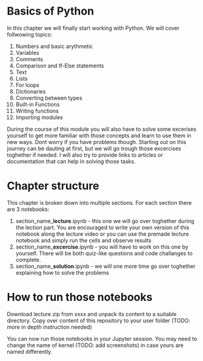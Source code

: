 # Basics of Python

In this chapter we will finally start working with Python. We will cover follwowing topics:

1. Numbers and basic arythmetic
1. Variables
1. Comments
1. Comparison and If-Else statements
1. Text
1. Lists
1. For loops
1. Dictionaries
1. Converting between types
1. Built-in Functions
1. Writing functions
1. Importing modules



During the course of this module you will also have to solve some excerises yourself to get more familiar with those concepts and learn to use them in new ways. Dont worry if you have problems though. Starting out on this journey can be dauting at first, but we will go trough those excercises toghether if needed. I will also try to provide links to articles or documentation that can help in solving those tasks.

# Chapter structure

This chapter is broken down into multiple sections. For each section there are 3 notebooks:

1. section_name_**lecture**.ipynb - this one we will go over toghether during the lection part. You are encouraged to write your own version of this notebook along the lecture video or you can use the premade lecture notebook and simply run the cells and observe results
1. section_name_**excercise**.ipynb - you will have to work on this one by yourself. There will be both quiz-like questions and code challanges to complete.
1. section_name_**solution**.ipynb - we will one more time go over toghether explaining how to solve the problems

# How to run those notebooks

Download lecture zip from xxxx and unpack its content to a suitable directory. Copy over content of this repository to your user folder (TODO: more in depth instruction needed)

You can now run those notebooks in your Jupyter session. You may need to change the name of kernel (TODO: add screenshots) in case yours are named differently.